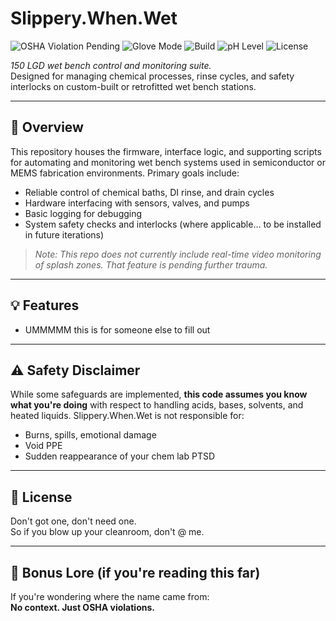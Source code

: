 # Slippery.When.Wet

![OSHA Violation Pending](https://img.shields.io/badge/status-OSHA%20Violation%20Pending-red?style=for-the-badge&logo=datadog&logoColor=white)
![Glove Mode](https://img.shields.io/badge/glove_mode-enabled-blue?style=flat-square)
![Build](https://img.shields.io/badge/build-unstable-yellow?style=flat-square)
![pH Level](https://img.shields.io/badge/pH-1.0-brightgreen?style=flat-square)
![License](https://img.shields.io/badge/license-dont%20@%20me-lightgrey?style=flat-square)

_150 LGD wet bench control and monitoring suite._  
Designed for managing chemical processes, rinse cycles, and safety interlocks on custom-built or retrofitted wet bench stations.

---

## 🧪 Overview

This repository houses the firmware, interface logic, and supporting scripts for automating and monitoring wet bench systems used in semiconductor or MEMS fabrication environments. Primary goals include:

- Reliable control of chemical baths, DI rinse, and drain cycles  
- Hardware interfacing with sensors, valves, and pumps  
- Basic logging for debugging  
- System safety checks and interlocks (where applicable… to be installed in future iterations)

> _Note: This repo does not currently include real-time video monitoring of splash zones. That feature is pending further trauma._

---

## 💡 Features

- UMMMMM this is for someone else to fill out  

---

## ⚠️ Safety Disclaimer

While some safeguards are implemented, **this code assumes you know what you're doing** with respect to handling acids, bases, solvents, and heated liquids. Slippery.When.Wet is not responsible for:

- Burns, spills, emotional damage  
- Void PPE  
- Sudden reappearance of your chem lab PTSD

---

## 📜 License

Don't got one, don't need one.  
So if you blow up your cleanroom, don't @ me.

---

## 🐸 Bonus Lore (if you're reading this far)

If you're wondering where the name came from:  
**No context. Just OSHA violations.**
